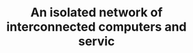 ---
layout: answer
title: "An isolated network of interconnected computers and servic"
blurb: "Amazon Virtual Private Cloud (VPC) is an isolated network of interconnected computers and services in the cloud. You can learn more about Amazon VPCs in"
quid: 217
---